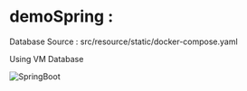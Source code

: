 ﻿# demoSpring : 
Database Source :
src/resource/static/docker-compose.yaml

Using VM Database

![SpringBoot]([[https://img.shields.io/badge/react-%2320232a.svg?style=for-the-badge&logo=react&logoColor=%2361DAFB](https://user-images.githubusercontent.com/33158051/103466606-760a4000-4d14-11eb-9941-2f3d00371471.png)](https://www.google.com/url?sa=i&url=https%3A%2F%2Ficons8.com%2Ficon%2F90519%2Fspring-boot&psig=AOvVaw1603nrEz3cDHQ3-WMetWMN&ust=1753773529999000&source=images&cd=vfe&opi=89978449&ved=0CBUQjRxqFwoTCNiO9NSB344DFQAAAAAdAAAAABAE))
